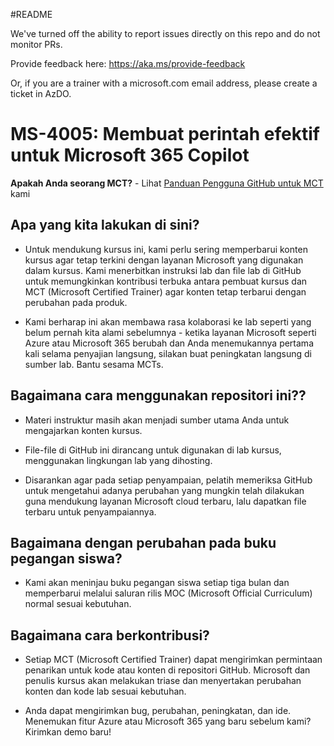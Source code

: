#README

We've turned off the ability to report issues directly on this repo and do not monitor PRs.

Provide feedback here: https://aka.ms/provide-feedback

Or, if you are a trainer with a microsoft.com email address, please create a ticket in AzDO.

# MS-4005: Membuat perintah efektif untuk Microsoft 365 Copilot

**Apakah Anda seorang MCT?** - Lihat [Panduan Pengguna GitHub untuk MCT](https://microsoftlearning.github.io/MCT-User-Guide/) kami

## Apa yang kita lakukan di sini?

- Untuk mendukung kursus ini, kami perlu sering memperbarui konten kursus agar tetap terkini dengan layanan Microsoft yang digunakan dalam kursus. Kami menerbitkan instruksi lab dan file lab di GitHub untuk memungkinkan kontribusi terbuka antara pembuat kursus dan MCT (Microsoft Certified Trainer) agar konten tetap terbarui dengan perubahan pada produk.

- Kami berharap ini akan membawa rasa kolaborasi ke lab seperti yang belum pernah kita alami sebelumnya - ketika layanan Microsoft seperti Azure atau Microsoft 365 berubah dan Anda menemukannya pertama kali selama penyajian langsung, silakan buat peningkatan langsung di sumber lab. Bantu sesama MCTs.

## Bagaimana cara menggunakan repositori ini??

- Materi instruktur masih akan menjadi sumber utama Anda untuk mengajarkan konten kursus.

- File-file di GitHub ini dirancang untuk digunakan di lab kursus, menggunakan lingkungan lab yang dihosting.

- Disarankan agar pada setiap penyampaian, pelatih memeriksa GitHub untuk mengetahui adanya perubahan yang mungkin telah dilakukan guna mendukung layanan Microsoft cloud terbaru, lalu dapatkan file terbaru untuk penyampaiannya.

## Bagaimana dengan perubahan pada buku pegangan siswa?

- Kami akan meninjau buku pegangan siswa setiap tiga bulan dan memperbarui melalui saluran rilis MOC (Microsoft Official Curriculum) normal sesuai kebutuhan.

## Bagaimana cara berkontribusi?

- Setiap MCT (Microsoft Certified Trainer) dapat mengirimkan permintaan penarikan untuk kode atau konten di repositori GitHub. Microsoft dan penulis kursus akan melakukan triase dan menyertakan perubahan konten dan kode lab sesuai kebutuhan.

- Anda dapat mengirimkan bug, perubahan, peningkatan, dan ide. Menemukan fitur Azure atau Microsoft 365 yang baru sebelum kami? Kirimkan demo baru!

